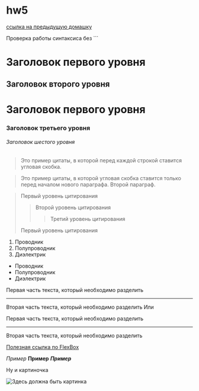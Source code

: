 # hw5
[ссылка на предыдущую домашку](https://alexandra77718.github.io/hw4.2/)

Проверка работы синтаксиса без ```

Заголовок первого уровня
========================
Заголовок второго уровня
-------------------------

#  Заголовок первого уровня
### Заголовок третьего уровня
###### Заголовок шестого уровня

>Это пример цитаты,
>в которой перед каждой строкой
>ставится угловая скобка.

>Это пример цитаты,
в которой угловая скобка
ставится только перед началом нового параграфа.
>Второй параграф.

> Первый уровень цитирования
>> Второй уровень цитирования
>>> Третий уровень цитирования
>
>Первый уровень цитирования

1.	Проводник
2.	Полупроводник
3.	Диэлектрик

- Проводник
- Полупроводник
- Диэлектрик

Первая часть текста, который необходимо разделить
***
Вторая часть текста, который необходимо разделить
Или

Первая часть текста, который необходимо разделить

---

Вторая часть текста, который необходимо разделить


[Полезная ссылка по FlexBox](https://css-tricks.com/snippets/css/a-guide-to-flexbox/)

*Пример*
**Пример**
***Пример***

Ну и картиночка

![Здесь должна быть картинка](../images/for_readme.png)

